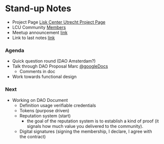 # Stand-up Notes
- Project Page [Lisk Center Utrecht Project Page](https://www.liskcenter.io/project/digital-identity/)
- LCU Community [Members](https://www.liskcenter.io/community/)
- Meetup announcement [link](https://www.meetup.com/LiskCenterUtrecht/events/270039185/)
- Link to last notes [link](https://github.com/liskcenterutrecht/digital-identity/blob/master/meetings/20200414_notes.md)

### Agenda 
- Quick question round (DAO Amsterdam?)
- Talk through DAO Proposal Marc [@googleDocs](https://docs.google.com/document/d/1VtGxVzJCWs_ogd8_g-9ChyLq1h3HKLMtuWLE04KL8As/edit?usp=sharing)
  - Comments in doc
- Work towards functional design

### Next
- Working on DAO Document
  -	Definition usage verifiable credentials
  -	Tokens (purpose driven) 
  -	Reputation system (start)
    - the goal of the reputation system is to establish a kind of proof (it signals how much value you delivered to the community).
  -	Digital signatures (signing the membership, I declare, I agree with the contract) 


